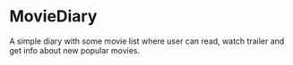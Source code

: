 # MovieDiary
A simple diary with some movie list where user can read, watch trailer and get info about new popular movies.

